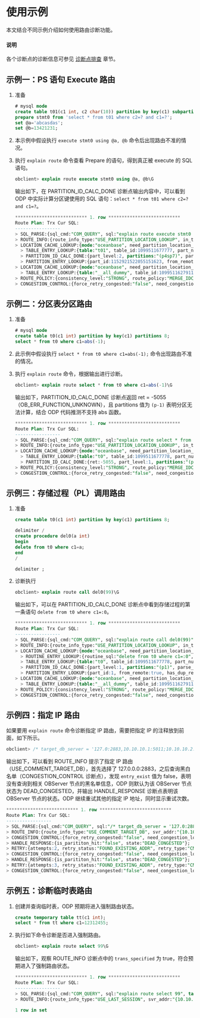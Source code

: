 # 使用示例

本文结合不同示例介绍如何使用路由诊断功能。

<main id="notice" type='explain'>
  <h4>说明</h4>
  <p>各个诊断点的诊断信息可参见 <a href="300.diagnosis-point-troubleshooting/100.overview-of-diagnosis-point-troubleshooting.md">诊断点排查</a> 章节。</p>
</main>

## 示例一：PS 语句 Execute 路由

1. 准备

   ```sql
   # mysql mode
   create table t01(c1 int, c2 char(10)) partition by key(c1) subpartition by key(c2) subpartitions 8 partitions 8;
   prepare stmt0 from 'select * from t01 where c2=? and c1=?';
   set @a='abcasdas';
   set @b=13421231;
   ```

2. 本示例中假设执行 `execute stmt0 using @a, @b` 命令后出现路由不准的情况。

3. 执行 `explain route` 命令查看 Prepare 的语句，得到真正被 execute 的 SQL 语句。

   ```sql
   obclient> explain route execute stmt0 using @a, @b\G
   ```

   输出如下，在 PARTITION_ID_CALC_DONE 诊断点输出内容中，可以看到 ODP 中实际计算分区键使用的 SQL 语句：`select * from t01 where c2=? and c1=?`。

   ```sql
   *************************** 1. row ***************************
   Route Plan: Trx Cur SQL:
   -----------------
   > SQL_PARSE:{sql_cmd:"COM_QUERY", sql:"explain route execute stmt0 using @a, @b", table:"t01"};
   > ROUTE_INFO:{route_info_type:"USE_PARTITION_LOCATION_LOOKUP", in_transaction:"false"};
   > LOCATION_CACHE_LOOKUP:{mode:"oceanbase", need_partition_location_lookup:true};
     > TABLE_ENTRY_LOOKUP:{table:"t01", table_id:1099511677777, part_num:64, table_type:"USER TABLE", entry_state:"AVAIL", entry_from_remote:false, has_dup_replica:false, is_lookup_succ:true};
     > PARTITION_ID_CALC_DONE:{part_level:2, partitions:"(p4sp7)", parse_sql:"prepare stmt0 from 'select * from t01 where c2=? and c1=?'"};
     > PARTITION_ENTRY_LOOKUP:{part_id:1152921522055151623, from_remote:true, has_dup_replica:false, entry_state:"AVAIL", leader:{server:"10.10.10.2:50109", is_dup_replica:false, role:"LEADER", type:"FULL"}};
   > LOCATION_CACHE_LOOKUP:{mode:"oceanbase", need_partition_location_lookup:true};
     > TABLE_ENTRY_LOOKUP:{table:"__all_dummy", table_id:1099511627911, part_num:1, table_type:"UNKNOWN", entry_state:"AVAIL", entry_from_remote:false, has_dup_replica:false, is_lookup_succ:true};
   > ROUTE_POLICY:{consistency_level:"STRONG", route_policy:"MERGE_IDC_ORDER", chosen_route_type:"ROUTE_TYPE_LEADER", chosen_server:{idc_type:"", zone_type:"Invalid", replica:{server:"10.10.10.2:50109", is_dup_replica:false, role:"LEADER", type:"FULL"}, is_merging:false, is_partition_server:false, is_force_congested:false, is_used:false}};
   > CONGESTION_CONTROL:{force_retry_congested:"false", need_congestion_lookup:"true", lookup_success:"true", entry_exist:"true"};
   ```

## 示例二：分区表分区路由

1. 准备

   ```sql
   # mysql mode
   create table t0(c1 int) partition by key(c1) partitions 8;
   select * from t0 where c1=abs(-1);
   ```

2. 此示例中假设执行 `select * from t0 where c1=abs(-1);` 命令出现路由不准的情况。

3. 执行 `explain route` 命令，根据输出进行诊断。

   ```sql
   obclient> explain route select * from t0 where c1=abs(-1)\G
   ```

   输出如下，PARTITION_ID_CALC_DONE 诊断点返回 ret = -5055（OB_ERR_FUNCTION_UNKNOWN），且 partitions 值为 `(p-1)` 表明分区无法计算，结合 ODP 代码推测不支持 abs 函数。

   ```sql
   *************************** 1. row ***************************
   Route Plan: Trx Cur SQL:
   -----------------
   > SQL_PARSE:{sql_cmd:"COM_QUERY", sql:"explain route select * from t0 where c1=abs(-1)", table:"t0"};
   > ROUTE_INFO:{route_info_type:"USE_PARTITION_LOCATION_LOOKUP", in_transaction:"false"};
   > LOCATION_CACHE_LOOKUP:{mode:"oceanbase", need_partition_location_lookup:true};
     > TABLE_ENTRY_LOOKUP:{table:"t0", table_id:1099511677778, part_num:8, table_type:"USER TABLE", entry_state:"AVAIL", entry_from_remote:false, has_dup_replica:false, is_lookup_succ:true};
     > PARTITION_ID_CALC_DONE:{ret:-5055, part_level:1, partitions:"(p-1)", parse_sql:"explain route select * from t0 where c1=abs(-1)"};
   > ROUTE_POLICY:{consistency_level:"STRONG", route_policy:"MERGE_IDC_ORDER", chosen_route_type:"ROUTE_TYPE_NONPARTITION_UNMERGE_LOCAL"};
   > CONGESTION_CONTROL:{force_retry_congested:"false", need_congestion_lookup:"true", lookup_success:"true", entry_exist:"true"};
   ```

## 示例三：存储过程（PL）调用路由

1. 准备

   ```sql
   create table t0(c1 int) partition by key(c1) partitions 8;

   delimiter /
   create procedure del0(a int)
   begin
   delete from t0 where c1=a;
   end
   /
   
   delimiter ;
   ```

2. 诊断执行

   ```sql
   obclient> explain route call del0(99)\G
   ```

   输出如下，可以在 PARTITION_ID_CALC_DONE 诊断点中看到存储过程的第一条语句 `delete from t0 where c1=:0`。

   ```sql
   *************************** 1. row ***************************
   Route Plan: Trx Cur SQL:
   -----------------
   > SQL_PARSE:{sql_cmd:"COM_QUERY", sql:"explain route call del0(99)", table:"del0"};
   > ROUTE_INFO:{route_info_type:"USE_PARTITION_LOCATION_LOOKUP", in_transaction:"false"};
   > LOCATION_CACHE_LOOKUP:{mode:"oceanbase", need_partition_location_lookup:true};
     > ROUTINE_ENTRY_LOOKUP:{routine_sql:"delete from t0 where c1=:0", from_remote:true, is_lookup_succ:true, entry_state:"AVAIL"};
     > TABLE_ENTRY_LOOKUP:{table:"t0", table_id:1099511677778, part_num:8, table_type:"USER TABLE", entry_state:"AVAIL", entry_from_remote:false, has_dup_replica:false, is_lookup_succ:true};
     > PARTITION_ID_CALC_DONE:{part_level:1, partitions:"(p1)", parse_sql:"delete from t0 where c1=:0"};
     > PARTITION_ENTRY_LOOKUP:{part_id:1, from_remote:true, has_dup_replica:false, entry_state:"AVAIL", leader:{server:"10.10.10.2:50109", is_dup_replica:false, role:"LEADER", type:"FULL"}};
   > LOCATION_CACHE_LOOKUP:{mode:"oceanbase", need_partition_location_lookup:true};
     > TABLE_ENTRY_LOOKUP:{table:"__all_dummy", table_id:1099511627911, part_num:1, table_type:"UNKNOWN", entry_state:"AVAIL", entry_from_remote:false, has_dup_replica:false, is_lookup_succ:true};
   > ROUTE_POLICY:{consistency_level:"STRONG", route_policy:"MERGE_IDC_ORDER", chosen_route_type:"ROUTE_TYPE_LEADER", chosen_server:{idc_type:"", zone_type:"Invalid", replica:{server:"10.10.10.2:50109", is_dup_replica:false, role:"LEADER", type:"FULL"}, is_merging:false, is_partition_server:false, is_force_congested:false, is_used:false}};
   > CONGESTION_CONTROL:{force_retry_congested:"false", need_congestion_lookup:"true", lookup_success:"true", entry_exist:"true"};
   ```

## 示例四：指定 IP 路由

如果要用 `explain route` 命令诊断指定 IP 路由，需要把指定 IP 的注释放到前面，如下所示。

```sql
obclient> /* target_db_server = '127.0:2883,10.10.10.1:5011;10.10.10.2:50109' */ explain route select 888\G
```

输出如下，可以看到 ROUTE_INFO 提示了指定 IP 路由（USE_COMMENT_TARGET_DB），首先选择了 127.0.0.0:2883，之后查询黑白名单（CONGESTION_CONTROL 诊断点），发现 `entry_exist` 值为 false，表明没有查询到相关 OBServer 节点的黑名单信息，ODP 则默认为该 OBServer 节点状态为 DEAD_CONGESTED，并输出 HANDLE_RESPONSE 诊断点表明该 OBServer 节点的状态。ODP 继续重试其他的指定 IP 地址，同时显示重试次数。

```sql
*************************** 1. row ***************************
Route Plan: Trx Cur SQL:
-----------------
> SQL_PARSE:{sql_cmd:"COM_QUERY", sql:"/* target_db_server = '127.0:2883,10.10.10.1:5011;10.10.10.2:50109' */ explain route select 888", table:""};
> ROUTE_INFO:{route_info_type:"USE_COMMENT_TARGET_DB", svr_addr:"{10.10.10.1:5011}", in_transaction:"false"};
> CONGESTION_CONTROL:{force_retry_congested:"false", need_congestion_lookup:"true", lookup_success:"true", entry_exist:"false"};
> HANDLE_RESPONSE:{is_parititon_hit:"false", state:"DEAD_CONGESTED"};
> RETRY:{attempts:2, retry_status:"FOUND_EXISTING_ADDR", retry_type:"CMNT_TARGET_DB_SERVER", retry_addr:{127.0.0.0:2883}};
> CONGESTION_CONTROL:{force_retry_congested:"false", need_congestion_lookup:"true", lookup_success:"true", entry_exist:"false"};
> HANDLE_RESPONSE:{is_parititon_hit:"false", state:"DEAD_CONGESTED"};
> RETRY:{attempts:3, retry_status:"FOUND_EXISTING_ADDR", retry_type:"CMNT_TARGET_DB_SERVER", retry_addr:{10.10.10.2:50109}};
> CONGESTION_CONTROL:{force_retry_congested:"false", need_congestion_lookup:"true", lookup_success:"true", entry_exist:"true"};
```

## 示例五：诊断临时表路由

1. 创建并查询临时表，ODP 预期将进入强制路由状态。

   ```sql
   create temporary table tt(c1 int);
   select * from tt where c1=12312455;
   ```

2. 执行如下命令诊断是否进入强制路由。

   ```sql
   obclient> explain route select 99\G
   ```

   输出如下，观察 ROUTE_INFO 诊断点中的 `trans_specified` 为 true，符合预期进入了强制路由状态。

   ```sql
   *************************** 1. row ***************************
   Route Plan: Trx Cur SQL:
   -----------------
   > SQL_PARSE:{sql_cmd:"COM_QUERY", sql:"explain route select 99", table:""};
   > ROUTE_INFO:{route_info_type:"USE_LAST_SESSION", svr_addr:"{10.10.10.1:50110}", in_transaction:"false", trans_specified:"true"};

   1 row in set
   ```
